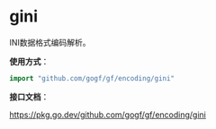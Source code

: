 
# gini

INI数据格式编码解析。

**使用方式**：
```go
import "github.com/gogf/gf/encoding/gini"
```

**接口文档**：

https://pkg.go.dev/github.com/gogf/gf/encoding/gini

